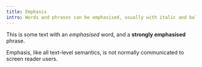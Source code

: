 ```yaml
---
title: Emphasis
intro: Words and phrases can be emphasised, usually with italic and bold text.
---
```


This is some text with an *emphasised* word, and a **strongly emphasised** phrase.

Emphasis, like all text-level semantics, is not normally communicated to screen reader users.
